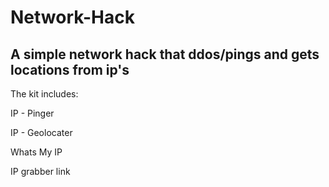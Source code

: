 # Network-Hack

A simple network hack that ddos/pings and gets locations from ip's
--------------------------------------------------------------------------------
The kit includes:

IP - Pinger

IP - Geolocater

Whats My IP

IP grabber link
